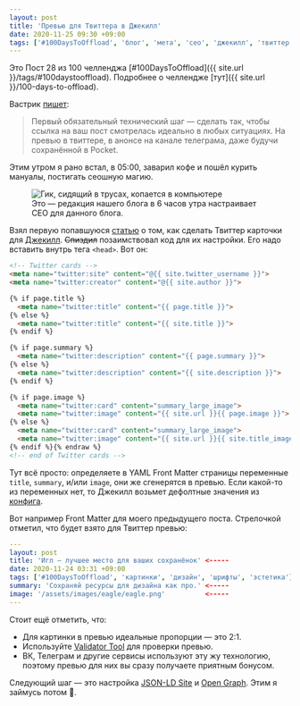 ```yaml
---
layout: post
title: 'Превью для Твиттера в Джекилл'
date: 2020-11-25 09:30 +09:00
tags: ['#100DaysToOffload', 'блог', 'мета', 'сео', 'джекилл', 'твиттер']
---
```


Это Пост 28 из 100 челленджа [#100DaysToOffload]({{ site.url }}/tags/#100daystooffload). Подробнее о челлендже [тут]({{ site.url }}/100-days-to-offload).

Вастрик [пишет](https://vas3k.ru/notes/how_to_blog/#scroll190):

> Первый обязательный технический шаг — сделать так, чтобы ссылка на ваш пост смотрелась идеально в любых ситуациях. На превью в твиттере, в анонсе на канале телеграма, даже будучи сохранённой в Pocket.

Этим утром я рано встал, в 05:00, заварил кофе и пошёл курить мануалы, постигать сеошную магию.

<figure>
  <img src="{{ site.url }}/assets/images/twitter-cards-on-jekyll/geek.jpg" data-action="zoom" alt="Гик, сидящий в трусах, копается в компьютере" >
  <figcaption>Это — редакция нашего блога в 6 часов утра настраивает СЕО для данного блога.</figcaption>
</figure>

Взял первую попавшуюся [статью](https://brianbunke.com/blog/2017/09/06/twitter-cards-on-jekyll/) о том, как сделать Твиттер карточки для [Джекилл](https://jekyllrb.com/). ~~Спиздил~~ позаимствовал код для их настройки. Его надо вставить внутрь тега `<head>`. Вот он:

```html {% raw %}
<!-- Twitter cards -->
<meta name="twitter:site" content="@{{ site.twitter_username }}">
<meta name="twitter:creator" content="@{{ site.author }}">

{% if page.title %}
  <meta name="twitter:title" content="{{ page.title }}">
{% else %}
  <meta name="twitter:title" content="{{ site.title }}">
{% endif %}

{% if page.summary %}
  <meta name="twitter:description" content="{{ page.summary }}">
{% else %}
  <meta name="twitter:description" content="{{ site.description }}">
{% endif %}

{% if page.image %}
  <meta name="twitter:card" content="summary_large_image">
  <meta name="twitter:image" content="{{ site.url }}{{ page.image }}">
{% else %}
  <meta name="twitter:card" content="summary_large_image">
  <meta name="twitter:image" content="{{ site.url }}{{ site.title_image }}">
{% endif %}{% endraw %}
<!-- end of Twitter cards -->
```

Тут всё просто: определяете в YAML Front Matter страницы переменные `title`, `summary`, и/или `image`, они же сгенерятся в превью. Если какой-то из переменных нет, то Джекилл возьмет дефолтные значения из [конфига](https://github.com/kaneru/kaneru.github.io/blob/master/_config.yml).

Вот например Front Matter для моего предыдущего поста. Стрелочкой отметил, что будет взято для Твиттер превью:

```yaml
---
layout: post
title: 'Игл — лучшее место для ваших сохранёнок' <-----
date: 2020-11-24 03:31 +09:00
tags: ['#100DaysToOffload', 'картинки', 'дизайн', 'шрифты', 'эстетика']
summary: 'Сохраняй ресурсы для дизайна как про.' <-----
image: '/assets/images/eagle/eagle.png'          <-----
---
```

Стоит ещё отметить, что:

- Для картинки в превью идеальные пропорции — это 2:1.
- Используйте [Validator Tool](https://cards-dev.twitter.com/validator) для проверки превью.
- ВК, Телеграм и другие сервисы используют эту жу технологию, поэтому превью для них вы сразу получаете приятным бонусом.

Следующий шаг — это настройка [JSON-LD Site](https://developers.google.com/search/docs/guides/intro-structured-data) и [Open Graph](https://ogp.me/). Этим я займусь потом 🤡.
